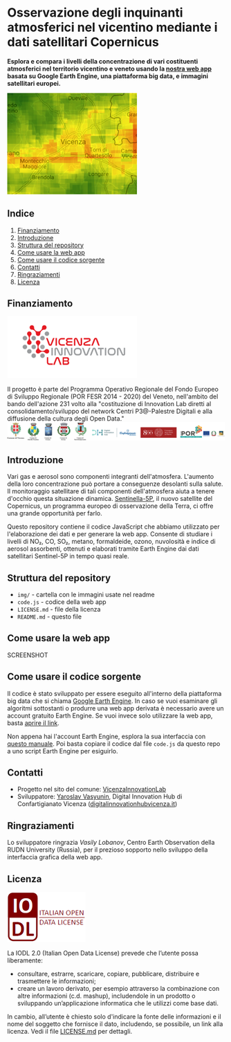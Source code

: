 # Osservazione degli inquinanti atmosferici nel vicentino mediante i dati satellitari Copernicus

**Esplora e compara i livelli della concentrazione di vari costituenti atmosferici nel territorio vicentino e veneto usando la [nostra web app](https://vicenzainnovationlab.users.earthengine.app/view/monitoraggio-aria) basata su Google Earth Engine, una piattaforma big data, e immagini satellitari europei.**

<img  src="img/app-cover.png" alt="logo InnovationLab Vicenza" width="300">

## Indice
1. [Finanziamento](#finanziamento)
2. [Introduzione](#introduzione)
3. [Struttura del repository](#struttura-del-repository)
4. [Come usare la web app](#come-usare-la-web-app)
5. [Come usare il codice sorgente](#come-usare-il-codice-sorgente)
6. [Contatti](#contatti)
7. [Ringraziamenti](#ringraziamenti)
8. [Licenza](#licenza)


## Finanziamento

<img src="img/logo-innovationlab.png" alt="logo InnovationLab Vicenza" width="300">

Il progetto è parte del Programma Operativo Regionale del Fondo Europeo di Sviluppo Regionale (POR FESR 2014 - 2020) del Veneto, nell'ambito del bando dell'azione 231 volto alla "costituzione di Innovation Lab diretti al consolidamento/sviluppo del network Centri P3@-Palestre Digitali e alla diffusione della cultura degli Open Data."
<img  src="img/logo-partecipanti.png" alt="logo of participants" width="1000">

## Introduzione

Vari gas e aerosol sono componenti integranti dell'atmosfera. L'aumento della loro concentrazione può portare a conseguenze desolanti sulla salute. Il monitoraggio satellitare di tali componenti dell'atmosfera aiuta a tenere d'occhio questa situazione dinamica. [Sentinella-5P](https://sentinel.esa.int/web/sentinel/missions/sentinel-5p), il nuovo satellite del Copernicus, un programma europeo di osservazione della Terra, ci offre una grande opportunità per farlo.

Questo repository contiene il codice JavaScript che abbiamo utilizzato per l'elaborazione dei dati e per generare la web app. Consente di studiare i livelli di NO₂, CO, SO₂, metano, formaldeide, ozono, nuvolosità e indice di aerosol assorbenti, ottenuti e elaborati tramite Earth Engine dai dati satellitari Sentinel-5P in tempo quasi reale.

## Struttura del repository

- `img/` - cartella con le immagini usate nel readme
- `code.js` - codice della web app
- `LICENSE.md` - file della licenza
- `README.md` - questo file

## Come usare la web app

SCREENSHOT

## Come usare il codice sorgente

Il codice è stato sviluppato per essere eseguito all'interno della  piattaforma big data che si chiama [Google Earth Engine](https://earthengine.google.com/). In caso se vuoi esaminare gli algoritmi sottostanti o produrre una web app derivata è necessario avere un account gratuito Earth Engine. Se vuoi invece solo utilizzare la web app, basta [aprire il link](https://vicenzainnovationlab.users.earthengine.app/view/monitoraggio-aria).

Non appena hai l'account Earth Engine, esplora la sua interfaccia con [questo manuale](https://developers.google.com/earth-engine/guides/playground). Poi basta copiare il codice dal file `code.js` da questo repo a uno script Earth Engine per esiguirlo.

## Contatti

- Progetto nel sito del comune: [VicenzaInnovationLab](https://https://www.comune.vicenza.it/uffici/cms/innovationlabvicenza.php/)
- Sviluppatore: [Yaroslav Vasyunin](https://www.linkedin.com/in/vasyunin), Digital Innovation Hub di Confartigianato Vicenza ([digitalinnovationhubvicenza.it](https://digitalinnovationhubvicenza.it/))

## Ringraziamenti
Lo sviluppatore ringrazia *Vasily Lobanov*, Centro Earth Observation della RUDN University (Russia), per il prezioso sopporto nello sviluppo della interfaccia grafica della web app.

## Licenza

![license logo](img/iodl.png)

La IODL 2.0 (Italian Open Data License) prevede che l’utente possa liberamente:

- consultare, estrarre, scaricare, copiare, pubblicare, distribuire e trasmettere le informazioni;
- creare un lavoro derivato, per esempio attraverso la combinazione con altre informazioni (c.d. mashup), includendole in un prodotto o sviluppando un’applicazione informatica che le utilizzi come base dati.

In cambio, all’utente è chiesto solo d'indicare la fonte delle informazioni e il nome del soggetto che fornisce il dato, includendo, se possibile, un link alla licenza. Vedi il file [LICENSE.md](LICENSE.md) per dettagli.
